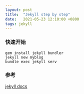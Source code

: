 ```yaml
---
layout: post
title:  "Jekyll step by step"
date:   2021-05-23 12:10:00 +0800
tags: jekyll
---
```



### 快速开始
```
gem install jekyll bundler
jekyll new myblog
bundle exec jekyll serv
```



### 参考
[jekyll docs](https://www.jekyll.com.cn/docs/)